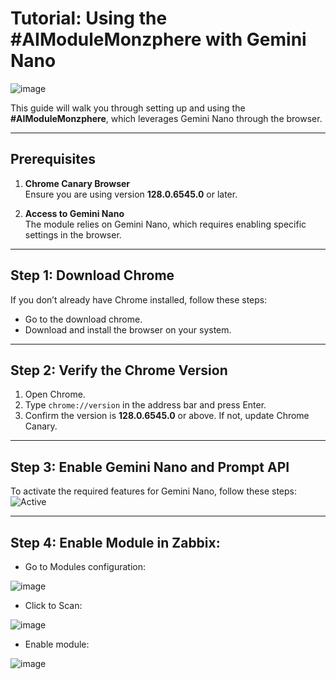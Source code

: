 # Tutorial: Using the #AIModuleMonzphere with Gemini Nano

![image](https://github.com/user-attachments/assets/73fd3456-5e11-4980-8445-978dc38dd609)


This guide will walk you through setting up and using the **#AIModuleMonzphere**, which leverages Gemini Nano through the browser.

---

## Prerequisites
1. **Chrome Canary Browser**  
   Ensure you are using version **128.0.6545.0** or later.

2. **Access to Gemini Nano**  
   The module relies on Gemini Nano, which requires enabling specific settings in the browser.

---

## Step 1: Download Chrome 
If you don’t already have Chrome installed, follow these steps:
- Go to the download chrome.
- Download and install the browser on your system.

---

## Step 2: Verify the Chrome Version
1. Open Chrome.
2. Type `chrome://version` in the address bar and press Enter.
3. Confirm the version is **128.0.6545.0** or above. If not, update Chrome Canary.

---

## Step 3: Enable Gemini Nano and Prompt API
To activate the required features for Gemini Nano, follow these steps:
![Active](https://miro.medium.com/v2/resize:fit:720/format:webp/1*ZPRqC5EDhDytbZiUsXg8Ug.png)

---

## Step 4: Enable Module in Zabbix:

- Go to Modules configuration:

![image](https://github.com/user-attachments/assets/14353e7c-d48a-41ae-a556-2723ab61cfa2)

- Click to Scan:

 ![image](https://github.com/user-attachments/assets/c8b3e5ac-6381-4ffe-8e61-f61e35142d0b)

- Enable module:

![image](https://github.com/user-attachments/assets/2b9fe894-b874-49bd-be13-bc479d3be404)


